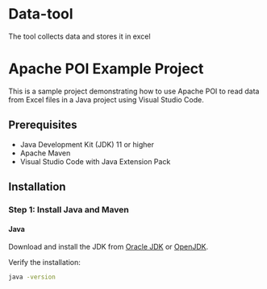 # Data-tool
The tool collects data and stores it in excel

# Apache POI Example Project

This is a sample project demonstrating how to use Apache POI to read data from Excel files in a Java project using Visual Studio Code.

## Prerequisites

- Java Development Kit (JDK) 11 or higher
- Apache Maven
- Visual Studio Code with Java Extension Pack

## Installation

### Step 1: Install Java and Maven

#### Java
Download and install the JDK from [Oracle JDK](https://www.oracle.com/java/technologies/javase-jdk11-downloads.html) or [OpenJDK](https://openjdk.java.net/install/).

Verify the installation:

```sh
java -version

